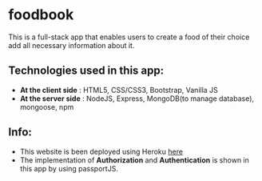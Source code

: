 # foodbook

This is a full-stack app that enables users to create a food of their choice add all necessary information about it. 

## Technologies used in this app:
-  **At the client side** : HTML5, CSS/CSS3, Bootstrap, Vanilla JS
-  **At the server side** : NodeJS,  Express, MongoDB(to manage database), mongoose, npm

## Info:
 - This website is been deployed using Heroku [here](https://grisly-broomstick-71631.herokuapp.com/)
 - The implementation of **Authorization** and **Authentication** is shown in this app by using passportJS.

